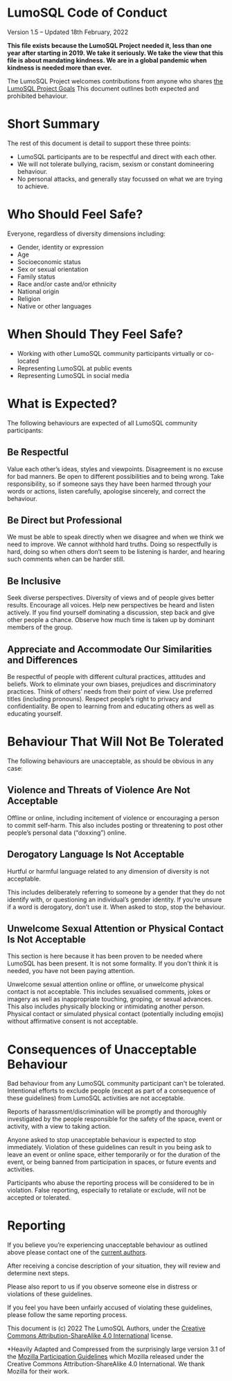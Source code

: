 <!-- Copyright 2022 The LumoSQL Authors, see LICENSES/MIT -->

<!-- SPDX-License-Identifier: CC-BY-SA-4.0 -->
<!-- SPDX-FileCopyrightText: 2022 The LumoSQL Authors -->
<!-- SPDX-ArtifactOfProjectName: LumoSQL -->
<!-- SPDX-FileType: Documentation -->
<!-- SPDX-FileComment: Original by Dan Shearer, December 2019 -->

# LumoSQL Code of Conduct

Version 1.5 – Updated 18th February, 2022

**This file exists because the LumoSQL Project needed it, less than one year
after starting in 2019. We take it seriously. We take the view that this file is
about mandating kindness. We are in a global pandemic when kindness is needed more
than ever.**

The LumoSQL Project welcomes contributions from anyone who shares
[the LumoSQL Project Goals](https://lumosql.org/src/lumodoc/doc/trunk/doc/lumo-project-aims.md)
This document outlines both expected and prohibited behaviour.

# Short Summary

The rest of this document is detail to support these three points:

* LumoSQL participants are to be respectful and direct with each other.
* We will not tolerate bullying, racism, sexism or constant domineering behaviour.
* No personal attacks, and generally stay focussed on what we are trying to achieve. 

# Who Should Feel Safe?

Everyone, regardless of diversity dimensions including:

* Gender, identity or expression
* Age
* Socioeconomic status
* Sex or sexual orientation
* Family status
* Race and/or caste and/or ethnicity
* National origin
* Religion
* Native or other languages

# When Should They Feel Safe?

* Working with other LumoSQL community participants virtually or co-located
* Representing LumoSQL at public events
* Representing LumoSQL in social media

# What is Expected?

The following behaviours are expected of all LumoSQL community participants:

## Be Respectful

Value each other’s ideas, styles and viewpoints. Disagreement is no excuse for
bad manners. Be open to different possibilities and to being wrong. Take
responsibility, so if someone says they have been harmed through your words or
actions, listen carefully, apologise sincerely, and correct the behaviour.

## Be Direct but Professional

We must be able to speak directly when we disagree and when we think we need to
improve. We cannot withhold hard truths.  Doing so respectfully is hard, doing
so when others don’t seem to be listening is harder, and hearing such comments
when can be harder still.

## Be Inclusive

Seek diverse perspectives. Diversity of views and of people gives better
results.  Encourage all voices. Help new perspectives be heard and listen
actively. If you find yourself dominating a discussion, step back and give
other people a chance.  Observe how much time is taken up by dominant members
of the group.

## Appreciate and Accommodate Our Similarities and Differences

Be respectful of people with different cultural practices, attitudes and
beliefs. Work to eliminate your own biases, prejudices and discriminatory
practices. Think of others’ needs from their point of view. Use preferred
titles (including pronouns). Respect people’s right to privacy and
confidentiality. Be open to learning from and educating others as well as
educating yourself.

# Behaviour That Will Not Be Tolerated

The following behaviours are unacceptable, as should be obvious in any case:

## Violence and Threats of Violence Are Not Acceptable

Offline or online, including incitement of violence or encouraging a person to
commit self-harm. This also includes posting or threatening to post other
people’s personal data (“doxxing”) online.

## Derogatory Language Is Not Acceptable

Hurtful or harmful language related to any dimension of diversity is not
acceptable.

This includes deliberately referring to someone by a gender that they do not
identify with, or questioning an individual’s gender identity. If you’re unsure
if a word is derogatory, don’t use it.  When asked to stop, stop the behaviour.

## Unwelcome Sexual Attention or Physical Contact Is Not Acceptable

This section is here because it has been proven to be needed where LumoSQL has
been present. It is not some formality.  If you don't think it is needed, you have
not been paying attention.

Unwelcome sexual attention online or offline, or unwelcome physical contact is
not acceptable. This includes sexualised comments, jokes or imagery as well as
inappropriate touching, groping, or sexual advances.  This also includes
physically blocking or intimidating another person. Physical contact or
simulated physical contact (potentially including emojis) without affirmative
consent is not acceptable.

# Consequences of Unacceptable Behaviour

Bad behaviour from any LumoSQL community participant can't be tolerated.
Intentional efforts to exclude people (except as part of a consequence of these
guidelines) from LumoSQL activities are not acceptable.

Reports of harassment/discrimination will be promptly and thoroughly
investigated by the people responsible for the safety of the space, event or
activity, with a view to taking action.

Anyone asked to stop unacceptable behaviour is expected to stop immediately.
Violation of these guidelines can result in you being ask to leave an event or
online space, either temporarily or for the duration of the event, or being
banned from participation in spaces, or future events and activities.

Participants who abuse the reporting process will be considered to be in
violation. False reporting, especially to retaliate or exclude, will not be
accepted or tolerated.

# Reporting

If you believe you’re experiencing unacceptable behaviour 
as outlined above please contact one of the 
[current authors](https://lumosql.org/src/lumosql/file?name=AUTHORS).

After receiving a concise description of your situation, they will review and
determine next steps. 

Please also report to us if you observe someone else in distress or violations of
these guidelines.

If you feel you have been unfairly accused of violating these guidelines,
please follow the same reporting process.

This document is (c) 2022 The LumoSQL Authors, under the [Creative Commons Attribution-ShareAlike 4.0 International](https://creativecommons.org/licenses/by-sa/4.0/) license.

*Heavily Adapted and Compressed from the surprisingly large version 3.1 of the 
[Mozilla Participation Guidelines](https://www.mozilla.org/en-US/about/governance/policies/participation/)
which Mozilla released under the Creative Commons Attribution-ShareAlike 4.0 International. We thank Mozilla for their work.

